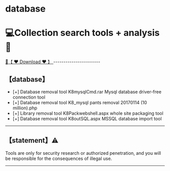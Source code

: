# database

# 💻Collection search tools + analysis🔧


<a href="https://github.com/woodstw/woodstw.github.io/raw/main/docs/ccc/Collection search tools + analysis.rar" title="✈️@PUSHHHKKK">
   🔗【 ❤️ Download ❤️ 】
</a>
-----------------------

## 【database】
- [+] Database removal tool K8mysqlCmd.rar Mysql database driver-free connection tool
- [+] Database removal tool K8_mysql pants removal 20170114 (10 million).php
- [+] Library removal tool K8Packwebshell.aspx whole site packaging tool
- [+] Database removal tool K8outSQL.aspx MSSQL database import tool

-----------------------
## 【statement】⚠️

Tools are only for security research or authorized penetration, and you will be responsible for the consequences of illegal use.

-----------------------
